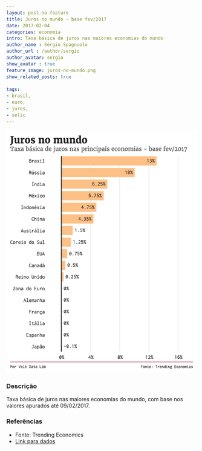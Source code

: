 ```yaml
---
layout: post-no-feature
title: Juros no mundo - base fev/2017
date: 2017-02-04
categories: economia
intro: Taxa básica de juros nas maiores economias do mundo
author_name : Sérgio Spagnuolo
author_url : /author/sergio
author_avatar: sergio
show_avatar : true
feature_image: juros-no-mundo.png
show_related_posts: true

tags:
- brasil,
- euro,
- juros,
- selic
---
```



![Grafico registros gov.br](/graf/juros-no-mundo.png)

### Descrição
Taxa básica de juros nas maiores economias do mundo, com base nos valores apurados até 09/02/2017.

### Referências
* Fonte: Trending Economics
* [Link para dados](http://www.tradingeconomics.com/country-list/interest-rate)
